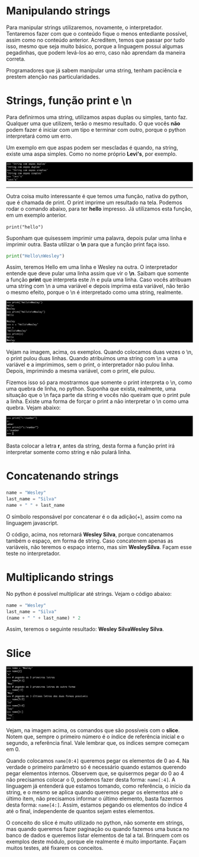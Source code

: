 # Manipulando strings

Para manipular strings utilizaremos, novamente, o interpretador. 
Tentaremos fazer com que o conteúdo fique o menos entediante possível, assim como no conteúdo anterior. 
Acreditem, temos que passar por tudo isso, mesmo que seja muito básico, porque a linguagem possui algumas pegadinhas, que podem levá-los ao erro, caso não aprendam da maneira correta.

Programadores que já sabem manipular uma string, tenham paciência e prestem atenção nas particularidades.

# Strings, função print e \n

Para definirmos uma string, utilizamos aspas duplas ou simples, tanto faz. Qualquer uma que utilizem, terão o mesmo resultado. O que vocês **não** podem fazer é iniciar com um tipo e terminar com outro, porque o python interpretará como um erro.

Um exemplo em que aspas podem ser mescladas é quando, na string, existe uma aspa simples. Como no nome próprio **Levi's**, por exemplo.

![python_string_aspas](./images/python_string_aspas.png "python_string_aspas")

***

Outra coisa muito interessante é que temos uma função, nativa do python, que é chamada de print. O print imprime um resultado na tela. Podemos rodar o comando abaixo, para ter **hello** impresso. Já utilizamos esta função, em um exemplo anterior.

`print("hello")`

Suponham que quisessem imprimir uma palavra, depois pular uma linha e imprimir outra. Basta utilizar o **\n** para que a função print faça isso.

```python
print("Hello\nWesley")
```

Assim, teremos Hello em uma linha e Wesley na outra. O interpretador entende que deve pular uma linha assim que vir o **\n**. Saibam que somente a função **print** que interpreta este /n e pula uma linha. 
Caso vocês atribuam uma string com \n a uma variável e depois imprima esta variável, não terão o mesmo efeito, porque o \n é interpretado como uma string, realmente.

![python_string_print_barran](./images/python_string_print_barran.png "python_string_print_barran")

Vejam na imagem, acima, os exemplos. Quando colocamos duas vezes o \n, o print pulou duas linhas. Quando atribuímos uma string com \n a uma variável e a imprimimos, sem o print, o interpretador não pulou linha. Depois, imprimindo a mesma variável, com o print, ele pulou.

Fizemos isso só para mostrarmos que somente o print interpreta o \n, como uma quebra de linha, no python. Suponha que exista, realmente, uma situação que o \n faça parte da string e vocês não queiram que o print pule a linha. Existe uma forma de forçar o print a não interpretar o \n como uma quebra. Vejam abaixo:

![python_print_r](./images/python_print_r.png "python_print_r")

Basta colocar a letra **r**, antes da string, desta forma a função print irá interpretar somente como string e não pulará linha.

# Concatenando strings

```python
name = "Wesley"
last_name = "Silva"
name + " " + last_name
```

O símbolo responsável por concatenar é o da adição(+), assim como na linguagem javascript.

O código, acima, nos retornará **Wesley Silva**, porque concatenamos também o espaço, em forma de string. Caso concatenem apenas as variáveis, não teremos o espaço interno, mas sim **WesleySilva**. Façam esse teste no interpretador.

# Multiplicando strings

No python é possível multiplicar até strings. Vejam o código abaixo:

```python
name = "Wesley"
last_name = "Silva"
(name + " " + last_name) * 2
```

Assim, teremos o seguinte resultado: **Wesley SilvaWesley Silva**.

# Slice

![python_slice](./images/python_slice.png "python_slice")

Vejam, na imagem acima, os comandos que são possíveis com o **slice**. Notem que, sempre o primeiro número é o índice de referência inicial e o segundo, a referência final. Vale lembrar que, os índices sempre começam em 0.

Quando colocamos `name[0:4]` queremos pegar os elementos de 0 ao 4. Na verdade o primeiro parâmetro só é necessário quando estamos querendo pegar elementos internos. 
Observem que, se quisermos pegar do 0 ao 4 não precisamos colocar o 0, podemos fazer desta forma: `name[:4]`. A linguagem já entenderá que estamos tomando, como referência, o início da string, e o mesmo se aplica quando queremos pegar os elementos até o último item, não precisamos informar o último elemento, basta fazermos desta forma: `name[4:]`. 
Assim, estamos pegando os elementos do índice 4 até o final, independente de quantos sejam estes elementos.

O conceito do slice é muito utilizado no python, não somente em strings, mas quando queremos fazer paginação ou quando fazemos uma busca no banco de dados e queremos listar elementos de tal a tal. 
Brinquem com os exemplos deste módulo, porque ele realmente é muito importante. Façam muitos testes, até fixarem os conceitos.
